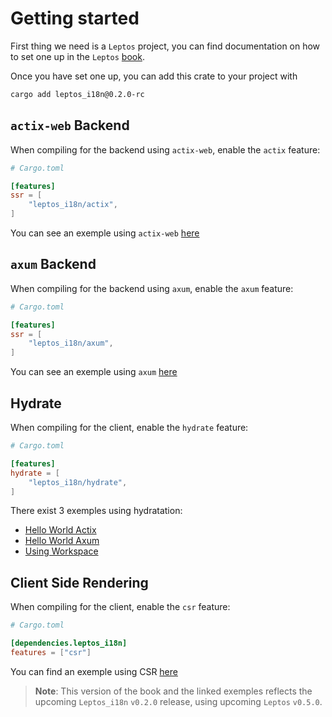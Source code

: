 # Getting started

First thing we need is a `Leptos` project, you can find documentation on how to set one up in the `Leptos` [book](https://leptos-rs.github.io/leptos/02_getting_started.html).

Once you have set one up, you can add this crate to your project with

```bash
cargo add leptos_i18n@0.2.0-rc
```

## `actix-web` Backend

When compiling for the backend using `actix-web`, enable the `actix` feature:

```toml
# Cargo.toml

[features]
ssr = [
    "leptos_i18n/actix",
]
```

You can see an exemple using `actix-web` [here](https://github.com/Baptistemontan/leptos_i18n/tree/master/examples/hello_world_actix)

## `axum` Backend

When compiling for the backend using `axum`, enable the `axum` feature:

```toml
# Cargo.toml

[features]
ssr = [
    "leptos_i18n/axum",
]
```

You can see an exemple using `axum` [here](https://github.com/Baptistemontan/leptos_i18n/tree/master/examples/hello_world_axum)

## Hydrate

When compiling for the client, enable the `hydrate` feature:

```toml
# Cargo.toml

[features]
hydrate = [
    "leptos_i18n/hydrate",
]
```

There exist 3 exemples using hydratation:

- [Hello World Actix](https://github.com/Baptistemontan/leptos_i18n/tree/master/examples/hello_world_actix)
- [Hello World Axum](https://github.com/Baptistemontan/leptos_i18n/tree/master/examples/hello_world_axum)
- [Using Workspace](https://github.com/Baptistemontan/leptos_i18n/tree/master/examples/workspace)

## Client Side Rendering

When compiling for the client, enable the `csr` feature:

```toml
# Cargo.toml

[dependencies.leptos_i18n]
features = ["csr"]
```

You can find an exemple using CSR [here](https://github.com/Baptistemontan/leptos_i18n/tree/master/examples/csr)

> **Note**: This version of the book and the linked exemples reflects the upcoming `Leptos_i18n` `v0.2.0` release, using upcoming `Leptos` `v0.5.0`.
